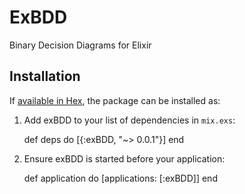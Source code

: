 # ExBDD

Binary Decision Diagrams for Elixir

## Installation

If [available in Hex](https://hex.pm/docs/publish), the package can be installed as:

  1. Add exBDD to your list of dependencies in `mix.exs`:

        def deps do
          [{:exBDD, "~> 0.0.1"}]
        end

  2. Ensure exBDD is started before your application:

        def application do
          [applications: [:exBDD]]
        end
